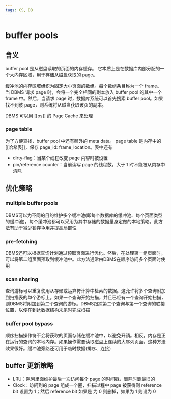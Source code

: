 ```yaml
---
tags: CS, DB
---
```

# buffer pools

## 含义

buffer pool 是从磁盘读取的页面的内存缓存。
它本质上是在数据库内部分配的一个大内存区域，用于存储从磁盘获取的 page。

缓冲池的内存区域组织为固定大小页面的数组。每个数组条目称为一个 frame。
当 DBMS 请求 page 时，会将一个完全相同的副本放入 buffer pool 的其中一个 frame 中。然后，当请求 page 时，数据库系统可以首先搜索 buffer pool。如果找不到该 page，则系统将从磁盘获取该页的副本。

DBMS 可以用 [[os]] 的 Page Cache 来处理

### page table

为了方便查找，buffer pool 中还有额外的 meta data。
page table 是内存中的 [[哈希表]]，保存 page_id: frame_location。表中还有

- dirty-flag：当某个线程改变 page 内容时被设置
- pin/reference counter：当前读写 page 的线程数，大于 1 时不能被从内存中清除

## 优化策略

### multiple buffer pools

DBMS可以为不同的目的维护多个缓冲池(即每个数据库的缓冲池、每个页面类型的缓冲池)，每个缓冲池都可以采用为其中存储的数据量身定做的本地策略。此方法有助于减少锁存争用并提高局部性

### pre-fetching

DBMS还可以根据查询计划通过预取页面进行优化。然后，在处理第一组页面时，可以将第二组页面预取到缓冲池中。此方法通常由DBMS在顺序访问多个页面时使用

### scan sharing

查询游标可以重复使用从存储或运算符计算中检索的数据。这允许将多个查询附加到扫描表的单个游标上。如果一个查询开始扫描，并且已经有一个查询开始扫描，则DBMS将附加到第二个查询的游标。DBMS跟踪第二个查询与第一个查询的联接位置，以便在到达数据结构末尾时完成扫描

### buffer pool bypass

顺序扫描操作符不会将获取的页面存储在缓冲池中，以避免开销。相反，内存是正在运行的查询的本地内存。如果操作需要读取磁盘上连续的大序列页面，这种方法效果很好。缓冲池旁路还可用于临时数据(排序、连接)

## buffer 更新策略

- LRU：队列里面维护最后一次访问每个 page 的时间戳，删除时删最旧的
- Clock：访问到的 page 组成一个圈，扫描过程中 page 被获得则 reference bit 设置为 1；然后 reference bit 如果是 为 0 则删掉，如果为 1 则设为 0
